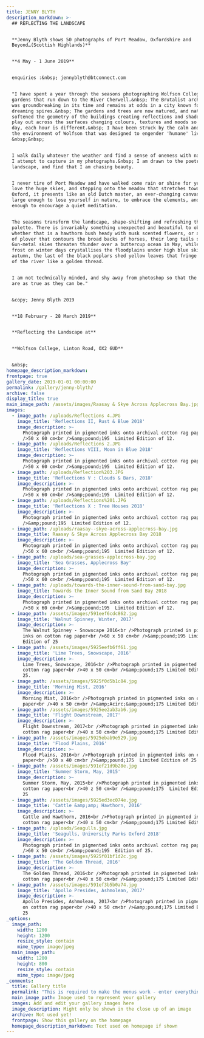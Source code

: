 ```yaml
---
title: JENNY BLYTH
description_markdown: >-
  ## REFLECTING THE LANDSCAPE


  **Jenny Blyth shows 50 photographs of Port Meadow, Oxfordshire and
  Beyond…(Scottish Highlands)**


  **4 May - 1 June 2019**


  enquiries :&nbsp; jennyblyth@btconnect.com


  "I have spent a year through the seasons photographing Wolfson College and the
  gardens that run down to the River Cherwell.&nbsp; The Brutalist architecture
  was groundbreaking in its time and remains at odds in a city known for its
  dreaming spires.&nbsp; The gardens and trees are now matured, and nature has
  softened the geometry of the buildings creating reflections and shadows that
  play out across the surfaces changing colours, textures and moods so that each
  day, each hour is different.&nbsp; I have been struck by the calm and joy in
  the environment of Wolfson that was designed to engender 'humane' living.
  &nbsp;&nbsp;


  I walk daily whatever the weather and find a sense of oneness with nature that
  I attempt to capture in my photographs.&nbsp; I am drawn to the poetry in the
  landscape, and find that I am chasing beauty.


  I never tire of Port Meadow and have walked come rain or shine for years. I
  love the huge skies, and stepping onto the meadow that stretches towards
  Oxford, it presents like an old Dutch master, an ever-changing canvas. It is
  large enough to lose yourself in nature, to embrace the elements, and familiar
  enough to encourage a quiet meditation.


  The seasons transform the landscape, shape-shifting and refreshing the
  palette. There is invariably something unexpected and beautiful to observe
  whether that is a hawthorn bush heady with musk scented flowers, or a murmur
  of plover that contours the broad backs of horses, their long tails sashaying.
  Gun-metal skies threaten thunder over a buttercup ocean in May, while hoar
  frost on winter days crystallises the floodplains under high blue skies. In
  autumn, the last of the black poplars shed yellow leaves that fringe the edge
  of the river like a golden thread.


  I am not technically minded, and shy away from photoshop so that the images
  are as true as they can be."


  &copy; Jenny Blyth 2019


  **18 February - 28 March 2019**


  **Reflecting the Landscape at**


  **Wolfson College, Linton Road, OX2 6UD**


  &nbsp;
homepage_description_markdown:
frontpage: true
gallery_date: 2019-01-01 00:00:00
permalink: /gallery/jenny-blyth/
archive: false
display_title: true
main_image_path: /assets/images/Raasay & Skye Across Applecross Bay.jpg
images:
  - image_path: /uploads/Reflections 4.JPG
    image_title: 'Reflections II, Rust & Blue 2018'
    image_description: >-
      Photograph printed in pigmented inks onto archival cotton rag paper<br
      />50 x 60 cm<br />&amp;pound;195  Limited Edition of 12.
  - image_path: /uploads/Reflections 2.JPG
    image_title: 'Reflections VIII, Moon in Blue 2018'
    image_description: >-
      Photograph printed in pigmented inks onto archival cotton rag paper<br
      />50 x 60 cm<br />&amp;pound;195  Limited Edition of 12.
  - image_path: /uploads/Reflection%203.JPG
    image_title: 'Reflections V : Clouds & Bars, 2018'
    image_description: >-
      Photograph printed in pigmented inks onto archival cotton rag paper<br
      />50 x 60 cm<br />&amp;pound;195  Limited Edition of 12.
  - image_path: /uploads/Reflections%201.JPG
    image_title: 'Reflections X : Tree Houses 2018'
    image_description: >-
      Photograph printed in pigmented inks onto archival cotton rag paper<br
      />&amp;pound;195  Limited Edition of 12.
  - image_path: /uploads/raasay--skye-across-applecross-bay.jpg
    image_title: Raasay & Skye Across Applecross Bay 2018
    image_description: >-
      Photograph printed in pigmented inks onto archival cotton rag paper<br
      />50 x 60 cm<br />&amp;pound;195  Limited Edition of 12.
  - image_path: /uploads/sea-grasses-applecross-bay.jpg
    image_title: 'Sea Grasses, Applecross Bay'
    image_description: >-
      Photograph printed in pigmented inks onto archival cotton rag paper<br
      />50 x 60 cm<br />&amp;pound;195  Limited Edition of 12.
  - image_path: /uploads/towards-the-inner-sound-from-sand-bay.jpg
    image_title: Towards the Inner Sound from Sand Bay 2018
    image_description: >-
      Photograph printed in pigmented inks onto archival cotton rag paper<br
      />50 x 60 cm<br />&amp;pound;195  Limited Edition of 12.
  - image_path: /assets/images/591eef6cdc862.jpg
    image_title: 'Walnut Spinney, Winter, 2017'
    image_description: >-
      The Walnut Spinney - Snowscape 2016<br />Photograph printed in pigmented
      inks on cotton rag paper<br />60 x 50 cm<br />&amp;pound;195 Limited
      Edition of 25
  - image_path: /assets/images/5925eefb6ff61.jpg
    image_title: 'Lime Trees, Snowscape, 2016'
    image_description: >-
      Lime Trees, Snowscape, 2016<br />Photograph printed in pigmented inks on
      cotton rag paper<br />40 x 50 cm<br />&amp;pound;175 Limited Edition of
      25.
  - image_path: /assets/images/5925f0d5b1c84.jpg
    image_title: 'Morning Mist, 2016'
    image_description: >-
      Morning Mist, 2016<br />Photograph printed in pigmented inks on cotton rag
      paper<br />40 x 50 cm<br />&amp;Acirc;&amp;pound;175 Limited Edition of 25
  - image_path: /assets/images/5925ee2ab3ab6.jpg
    image_title: 'Flight Downstream, 2017'
    image_description: >-
      Flight Downstream, 2017<br />Photograph printed in pigmented inks on
      cotton rag paper<br />40 x 50 cm<br />&amp;pound;175 Limited Edition of 25
  - image_path: /assets/images/5925ebab9e529.jpg
    image_title: 'Flood Plains, 2016'
    image_description: >-
      Flood Plains, 2016<br />Photograph printed in pigmented inks on cotton rag
      paper<br />50 x 40 cm<br />&amp;pound;175  Limited Edition of 25
  - image_path: /assets/images/591ef21d9b28e.jpg
    image_title: 'Summer Storm, May, 2015'
    image_description: >-
      Summer Storm, May, 2015<br />Photograph printed in pigmented inks on
      cotton rag paper<br />40 z 50 cm<br />&amp;pound;175  Limited Edition of
      25
  - image_path: /assets/images/5925ed3ec074e.jpg
    image_title: 'Cattle &amp;amp; Hawthorn, 2016'
    image_description: >-
      Cattle and Hawthorn, 2016<br />Photograph printed in pigmented inks on
      cotton rag paper<br />40 x 50 cm<br />&amp;pound;175 Limited Edition of 25
  - image_path: /uploads/Seagulls.jpg
    image_title: 'Seagulls, University Parks Oxford 2018'
    image_description: >-
      Photograph printed in pigmented inks onto archival cotton rag paper<br
      />60 x 50 cm<br />&amp;pound;195  Edition of 25.
  - image_path: /assets/images/5925f01bf1d2c.jpg
    image_title: 'The Golden Thread, 2016'
    image_description: >-
      The Golden Thread, 2016<br />Photograph printed in pigmented inks on
      cotton rag paper<br />40 x 50 cm<br />&amp;pound;175 Limited Edition of 25
  - image_path: /assets/images/591ef3b5b0a74.jpg
    image_title: 'Apollo Presides, Ashmolean, 2017'
    image_description: >-
      Apollo Presides, Ashmolean, 2017<br />Photograph printed in pigmented inks
      on cotton rag paper<br />40 x 50 cm<br />&amp;pound;175 Limited Edition of
      25
_options:
  image_path:
    width: 1200
    height: 1200
    resize_style: contain
    mime_type: image/jpeg
  main_image_path:
    width: 1200
    height: 800
    resize_style: contain
    mime_type: image/jpeg
_comments:
  title: Gallery title
  permalink: "This is required to make the menus work - enter everything in lower case, no digits, no spaces in this format /gallery/my-new-gallery/"
  main_image_path: Image used to represent your gallery
  images: Add and edit your gallery images here
  image_description: Might only be shown in the close up of an image
  archive: Not used yet!
  frontpage: Show this gallery on the homepage
  homepage_description_markdown: Text used on homepage if shown
---
```



